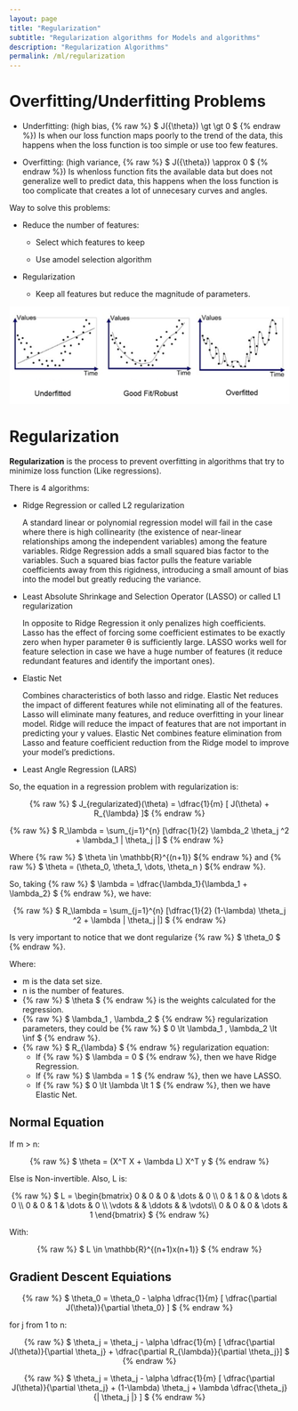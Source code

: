 ```yaml
---
layout: page
title: "Regularization"
subtitle: "Regularization algorithms for Models and algorithms"
description: "Regularization Algorithms"
permalink: /ml/regularization
---
```


# Overfitting/Underfitting Problems

* Underfitting: (high bias, {% raw %} $ J({\theta}) \gt \gt 0 $ {% endraw %}) Is when our loss function maps poorly to the trend of the data, this happens when the loss function is too simple or use too few features.

* Overfitting: (high variance, {% raw %} $ J({\theta}) \approx 0 $ {% endraw %}) Is whenloss function fits the available data but does not generalize well to predict data, this happens when the loss function is too complicate that creates a lot of unnecesary curves and angles.

Way to solve this problems:

* Reduce the number of features:

    * Select which features to keep
    
    * Use amodel selection algorithm

* Regularization

    * Keep all features but reduce the magnitude of parameters.

<p align="center">
  <img src="/assets/ml/regularization/over_under_fitting.png">
</p>

# Regularization

**Regularization** is the process to prevent overfitting in algorithms that try to minimize loss function (Like regressions).  
    
There is 4 algorithms:

* Ridge Regression or called L2 regularization

  A standard linear or polynomial regression model will fail in the case where there is high collinearity (the existence of near-linear relationships among the independent variables) among the feature variables. Ridge Regression adds a small squared bias factor to the variables. Such a squared bias factor pulls the feature variable coefficients away from this rigidness, introducing a small amount of bias into the model but greatly reducing the variance.

* Least Absolute Shrinkage and Selection Operator (LASSO) or called L1 regularization

  In opposite to Ridge Regression it only penalizes high coefficients. Lasso has the effect of forcing some coefficient estimates to be exactly zero when hyper parameter θ is sufficiently large. LASSO works well for feature selection in case we have a huge number of features (it reduce redundant features and identify the important ones).

* Elastic Net

  Combines characteristics of both lasso and ridge. Elastic Net reduces the impact of different features while not eliminating all of the features. Lasso will eliminate many features, and reduce overfitting in your linear model. Ridge will reduce the impact of features that are not important in predicting your y values. Elastic Net combines feature elimination from Lasso and feature coefficient reduction from the Ridge model to improve your model’s predictions.

* Least Angle Regression (LARS)

So, the equation in a regression problem with regularization is:

<p align="center">
{% raw %}
  $ J_{regularizated}(\theta) = \dfrac{1}{m} [ J(\theta)  + R_{\lambda} ]$
{% endraw %}
</p>

<p align="center">
{% raw %}
  $ R_\lambda = \sum_{j=1}^{n} [\dfrac{1}{2} \lambda_2 \theta_j ^2 + \lambda_1 | \theta_j |] $
{% endraw %}
</p>

Where {% raw %} $ \theta \in \mathbb{R}^{(n+1)} ${% endraw %} and {% raw %} $ \theta = (\theta_0, \theta_1, \dots, \theta_n ) ${% endraw %}.

So, taking {% raw %} $ \lambda = \dfrac{\lambda_1}{\lambda_1 + \lambda_2} $ {% endraw %}, we have:

<p align="center">
{% raw %}
  $ R_\lambda = \sum_{j=1}^{n} [\dfrac{1}{2} (1-\lambda) \theta_j ^2 + \lambda | \theta_j |] $
{% endraw %}
</p>

Is very important to notice that we dont regularize {% raw %} $ \theta_0 $ {% endraw %}.

Where:
 * m is the data set size.
 * n is the number of features.
 * {% raw %} $ \theta $ {% endraw %} is the weights calculated for the regression.
 * {% raw %} $ \lambda_1 , \lambda_2 $ {% endraw %} regularization parameters, they could be {% raw %} $ 0 \lt \lambda_1 , \lambda_2 \lt \inf $ {% endraw %}.  
 * {% raw %} $ R_{\lambda} $ {% endraw %} regularization equation:  
    * If {% raw %} $ \lambda = 0 $ {% endraw %}, then we have Ridge Regression.
    * If {% raw %} $ \lambda = 1 $ {% endraw %}, then we have LASSO.
    * If {% raw %} $ 0 \lt \lambda \lt 1 $ {% endraw %}, then we have Elastic Net.
 
## Normal Equation

If m > n:

<p align="center">
{% raw %}
  $ \theta = (X^T X + \lambda L) X^T y $
{% endraw %}
</p>

Else is Non-invertible. Also, L is:

<p align="center">
{% raw %}
  $
  L = \begin{bmatrix}
    0  & 0 & 0 & \dots & 0 \\
    0  & 1 & 0 & \dots & 0 \\
    0  & 0 & 1 & \dots & 0 \\
    \vdots & & \ddots & & \vdots\\
    0  & 0 & 0 & \dots & 1
    \end{bmatrix}
  $
{% endraw %}
</p>

With:

<p align="center">
{% raw %}
  $
  L \in \mathbb{R}^{(n+1)x(n+1)}
  $
{% endraw %}
</p>

## Gradient Descent Equiations

<p align="center">
{% raw %}
  $
  \theta_0 = \theta_0 - \alpha \dfrac{1}{m} [ \dfrac{\partial J(\theta)}{\partial \theta_0} ]
  $
{% endraw %}
</p>

for j from 1 to n:

<p align="center">
{% raw %}
  $
  \theta_j = \theta_j - \alpha \dfrac{1}{m} [ \dfrac{\partial J(\theta)}{\partial \theta_j} + \dfrac{\partial R_{\lambda}}{\partial \theta_j}]
  $
{% endraw %}
</p>

<p align="center">
{% raw %}
  $  \theta_j = \theta_j - \alpha \dfrac{1}{m} [ \dfrac{\partial J(\theta)}{\partial \theta_j} + (1-\lambda) \theta_j + \lambda \dfrac{\theta_j}{| \theta_j |} ] $
{% endraw %}
</p>
